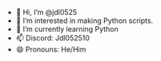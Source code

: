 - 👋 Hi, I’m @jdl0525
- 👀 I’m interested in making Python scripts.
- 🌱 I’m currently learning Python
- 📫 Discord: Jdl052510
- 😄 Pronouns: He/Him

<!---
jdl0525/jdl0525 is a ✨ special ✨ repository because its `README.md` (this file) appears on your GitHub profile.
You can click the Preview link to take a look at your changes.
--->

